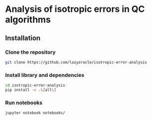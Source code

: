# Analysis of isotropic errors in QC algorithms

## Installation

### Clone the repository
```bash
git clone https://github.com/lazyoracle/isotropic-error-analysis
```

### Install library and dependencies
```bash
cd isotropic-error-analysis
pip install -e .\[all\]
```

### Run notebooks
```bash
jupyter notebook notebooks/
```

